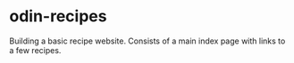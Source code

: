 # odin-recipes

Building a basic recipe website. 
Consists of a main index page with links to a few recipes.